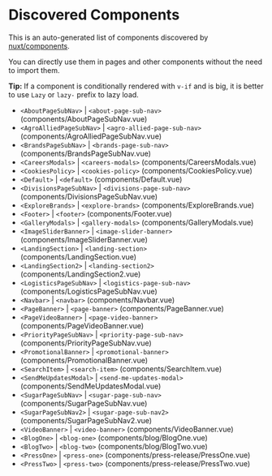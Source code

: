 # Discovered Components

This is an auto-generated list of components discovered by [nuxt/components](https://github.com/nuxt/components).

You can directly use them in pages and other components without the need to import them.

**Tip:** If a component is conditionally rendered with `v-if` and is big, it is better to use `Lazy` or `lazy-` prefix to lazy load.

- `<AboutPageSubNav>` | `<about-page-sub-nav>` (components/AboutPageSubNav.vue)
- `<AgroAlliedPageSubNav>` | `<agro-allied-page-sub-nav>` (components/AgroAlliedPageSubNav.vue)
- `<BrandsPageSubNav>` | `<brands-page-sub-nav>` (components/BrandsPageSubNav.vue)
- `<CareersModals>` | `<careers-modals>` (components/CareersModals.vue)
- `<CookiesPolicy>` | `<cookies-policy>` (components/CookiesPolicy.vue)
- `<Default>` | `<default>` (components/Default.vue)
- `<DivisionsPageSubNav>` | `<divisions-page-sub-nav>` (components/DivisionsPageSubNav.vue)
- `<ExploreBrands>` | `<explore-brands>` (components/ExploreBrands.vue)
- `<Footer>` | `<footer>` (components/Footer.vue)
- `<GalleryModals>` | `<gallery-modals>` (components/GalleryModals.vue)
- `<ImageSliderBanner>` | `<image-slider-banner>` (components/ImageSliderBanner.vue)
- `<LandingSection>` | `<landing-section>` (components/LandingSection.vue)
- `<LandingSection2>` | `<landing-section2>` (components/LandingSection2.vue)
- `<LogisticsPageSubNav>` | `<logistics-page-sub-nav>` (components/LogisticsPageSubNav.vue)
- `<Navbar>` | `<navbar>` (components/Navbar.vue)
- `<PageBanner>` | `<page-banner>` (components/PageBanner.vue)
- `<PageVideoBanner>` | `<page-video-banner>` (components/PageVideoBanner.vue)
- `<PriorityPageSubNav>` | `<priority-page-sub-nav>` (components/PriorityPageSubNav.vue)
- `<PromotionalBanner>` | `<promotional-banner>` (components/PromotionalBanner.vue)
- `<SearchItem>` | `<search-item>` (components/SearchItem.vue)
- `<SendMeUpdatesModal>` | `<send-me-updates-modal>` (components/SendMeUpdatesModal.vue)
- `<SugarPageSubNav>` | `<sugar-page-sub-nav>` (components/SugarPageSubNav.vue)
- `<SugarPageSubNav2>` | `<sugar-page-sub-nav2>` (components/SugarPageSubNav2.vue)
- `<VideoBanner>` | `<video-banner>` (components/VideoBanner.vue)
- `<BlogOne>` | `<blog-one>` (components/blog/BlogOne.vue)
- `<BlogTwo>` | `<blog-two>` (components/blog/BlogTwo.vue)
- `<PressOne>` | `<press-one>` (components/press-release/PressOne.vue)
- `<PressTwo>` | `<press-two>` (components/press-release/PressTwo.vue)
